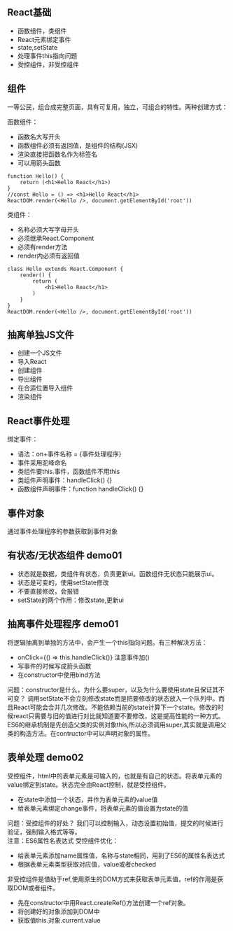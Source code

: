 ## React基础
- 函数组件，类组件
- React元素绑定事件
- state,setState
- 处理事件this指向问题
- 受控组件，非受控组件

## 组件
一等公民，组合成完整页面，具有可复用，独立，可组合的特性。两种创建方式：  

函数组件：
- 函数名大写开头
- 函数组件必须有返回值，是组件的结构(JSX)
- 渲染直接把函数名作为标签名
- 可以用箭头函数
```JS
function Hello() {
    return (<h1>Hello React</h1>)
}
//const Hello = () => <h1>Hello React</h1>
ReactDOM.render(<Hello />, document.getElementById('root'))
``` 

类组件：
- 名称必须大写字母开头
- 必须继承React.Component
- 必须有render方法
- render内必须有返回值
```JS
class Hello extends React.Component {
    render() {
        return (
            <h1>Hello React</h1>
        )
    }
}
ReactDOM.render(<Hello />, document.getElementById('root'))
```

## 抽离单独JS文件
- 创建一个JS文件
- 导入React
- 创建组件
- 导出组件
- 在合适位置导入组件
- 渲染组件

## React事件处理
绑定事件：
- 语法：on+事件名称 = {事件处理程序}
- 事件采用驼峰命名
- 类组件要this.事件，函数组件不用this
- 类组件声明事件：handleClick() {}
- 函数组件声明事件：function handleClick() {}

## 事件对象
通过事件处理程序的参数获取到事件对象

## 有状态/无状态组件 demo01
- 状态就是数据，类组件有状态，负责更新ui。函数组件无状态只能展示ui。
- 状态是可变的，使用setState修改
- 不要直接修改，会报错
- setState的两个作用：修改state,更新ui

## 抽离事件处理程序 demo01
将逻辑抽离到单独的方法中，会产生一个this指向问题。有三种解决方法：
- onClick={() => this.handleClick()} 注意事件加()
- 写事件的时候写成箭头函数
- 在constructor中使用bind方法

问题：constructor是什么，为什么要super，以及为什么要使用state且保证其不可变？
调用setState不会立刻修改state而是把要修改的状态放入一个队列中。而且React可能会合并几次修改。不能依赖当前的state计算下一个state。修改的时候react只需要与旧的值进行对比就知道要不要修改，这是提高性能的一种方式。ES6的继承机制是先创造父类的实例对象this,所以必须调用super,其实就是调用父类的构造方法。在contructor中可以声明对象的属性。
## 表单处理 demo02
受控组件，html中的表单元素是可输入的，也就是有自己的状态。将表单元素的value绑定到state。状态完全由React控制，就是受控组件。
- 在state中添加一个状态，并作为表单元素的value值
- 给表单元素绑定change事件，将表单元素的值设置为state的值  

问题：受控组件的好处？
我们可以控制输入，动态设置初始值，提交的时候进行验证，强制输入格式等等。  
注意：ES6属性名表达式
受控组件优化：
- 给表单元素添加name属性值，名称与state相同，用到了ES6的属性名表达式
- 根据表单元素类型获取对应值，value或者checked

非受控组件是借助于ref,使用原生的DOM方式来获取表单元素值，ref的作用是获取DOM或者组件。
- 先在constructor中用React.createRef()方法创建一个ref对象。
- 将创建好的对象添加到DOM中
- 获取值this.对象.current.value



